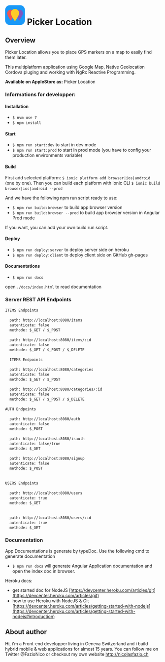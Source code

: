 
#  <img src="https://raw.githubusercontent.com/FazioNico/picker-location/master/resources/icon.png" width="64" height="64px" style="border-radius:15px"> Picker Location


## Overview
Picker Location allows you to place GPS markers on a map to easily find them later.

This multiplatform application using Google Map, Native Geolocation Cordova pluging and working with NgRx Reactive Programming.

<b>Available on AppleStore as:</b>  Picker Location

### Informations for developper:

#### Installation
- `$ nvm use 7`
- `$ npm install`

#### Start
- `$ npm run start:dev` to start in dev mode
- `$ npm run start:prod` to start in prod mode (you have to config your production environments variable)

#### Build
First add selected platform: `$ ionic platform add browser|ios|android` (one by one). Then you can build each platform with ionic CLI `$ ionic build browser|ios|android --prod`

And we have the following npm run script ready to use:
- `$ npm run build:browser` to build app browser version
- `$ npm run build:browser --prod` to build app browser version in Angular Prod mode

If you want, you can add your own build run script.

#### Deploy
- `$ npm run deploy:server` to deploy server side on heroku
- `$ npm run deploy:client` to deploy client side on GitHub gh-pages

#### Documentations
- `$ npm run docs`

open `./docs/index.html` to read documentation

### Server REST API Endpoints
````
ITEMS Endpoints

  path: http://localhost:8080/items
  autenticate: false
  methode: $_GET / $_POST

  path: http://localhost:8080/items/:id
  autenticate: false
  methode: $_GET / $_POST / $_DELETE

  ITEMS Endpoints

  path: http://localhost:8080/categories
  autenticate: false
  methode: $_GET / $_POST

  path: http://localhost:8080/categories/:id
  autenticate: false
  methode: $_GET / $_POST / $_DELETE

AUTH Endpoints

  path: http://localhost:8080/auth
  autenticate: false
  methode: $_POST

  path: http://localhost:8080/isauth
  autenticate: false/true
  methode: $_GET

  path: http://localhost:8080/signup
  autenticate: false
  methode: $_POST


USERS Endpoints

  path: http://localhost:8080/users
  autenticate: true
  methode: $_GET


  path: http://localhost:8080/users/:id
  autenticate: true
  methode: $_GET

````

### Documentation
App Documentations is generate by typeDoc. Use the following cmd to generate documentation
- `$ npm run docs` will generate Angular Application documentation and open the index doc in browser.

Heroku docs:
- get started doc for NodeJS
[https://devcenter.heroku.com/articles/git](https://devcenter.heroku.com/articles/git)
- how to use Heroku with NodeJS & Git [https://devcenter.heroku.com/articles/getting-started-with-nodejs](https://devcenter.heroku.com/articles/getting-started-with-nodejs#introduction)

## About author
Hi, i'm a Front-end developper living in Geneva Switzerland and i build hybrid mobile & web applications for almost 15 years. You can follow me on Twitter @FazioNico or checkout my own website http://nicolasfazio.ch
